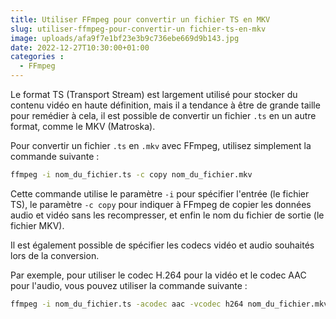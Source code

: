```yaml
---
title: Utiliser FFmpeg pour convertir un fichier TS en MKV
slug: utiliser-ffmpeg-pour-convertir-un fichier-ts-en-mkv
image: uploads/afa9f7e1bf23e3b9c736ebe669d9b143.jpg
date: 2022-12-27T10:30:00+01:00
categories :
  - FFmpeg
---
```


Le format TS (Transport Stream) est largement utilisé pour stocker du contenu vidéo en haute définition, mais il a tendance à être de grande taille pour remédier à cela, il est possible de convertir un fichier `.ts` en un autre format, comme le MKV (Matroska).

Pour convertir un fichier `.ts` en `.mkv` avec FFmpeg, utilisez simplement la commande suivante :

```bash
ffmpeg -i nom_du_fichier.ts -c copy nom_du_fichier.mkv
```

Cette commande utilise le paramètre `-i` pour spécifier l'entrée (le fichier TS), le paramètre `-c copy` pour indiquer à FFmpeg de copier les données audio et vidéo sans les recompresser, et enfin le nom du fichier de sortie (le fichier MKV).

Il est également possible de spécifier les codecs vidéo et audio souhaités lors de la conversion.

Par exemple, pour utiliser le codec H.264 pour la vidéo et le codec AAC pour l'audio, vous pouvez utiliser la commande suivante :

```bash
ffmpeg -i nom_du_fichier.ts -acodec aac -vcodec h264 nom_du_fichier.mkv
```

